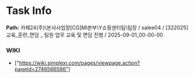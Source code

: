 # Task Info

**Path:** 카페24(주)\본사사업장\[CG]MI본부\Y쇼핑센터팀\팀장 / salee04 / [322025] 교육_훈련_면담 _ 팀원 업무 교육 및 면담 진행 / 2025-09-01_00-00-00

### WIKI
- ["https://wiki.simplexi.com/pages/viewpage.action?pageId=2746566586"]

